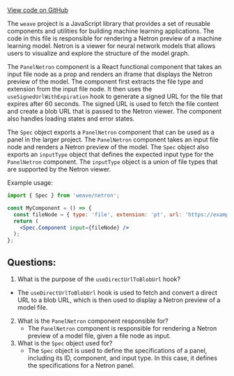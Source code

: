 [View code on GitHub](https://github.com/wandb/weave/weave-js/src/components/Panel2/PanelNetron.tsx)

The `weave` project is a JavaScript library that provides a set of reusable components and utilities for building machine learning applications. The code in this file is responsible for rendering a Netron preview of a machine learning model. Netron is a viewer for neural network models that allows users to visualize and explore the structure of the model graph.

The `PanelNetron` component is a React functional component that takes an input file node as a prop and renders an iframe that displays the Netron preview of the model. The component first extracts the file type and extension from the input file node. It then uses the `useSignedUrlWithExpiration` hook to generate a signed URL for the file that expires after 60 seconds. The signed URL is used to fetch the file content and create a blob URL that is passed to the Netron viewer. The component also handles loading states and error states.

The `Spec` object exports a `PanelNetron` component that can be used as a panel in the larger project. The `PanelNetron` component takes an input file node and renders a Netron preview of the model. The `Spec` object also exports an `inputType` object that defines the expected input type for the `PanelNetron` component. The `inputType` object is a union of file types that are supported by the Netron viewer.

Example usage:

```jsx
import { Spec } from 'weave/netron';

const MyComponent = () => {
  const fileNode = { type: 'file', extension: 'pt', url: 'https://example.com/model.pt' };
  return (
    <Spec.Component input={fileNode} />
  );
};
```
## Questions: 
 1. What is the purpose of the `useDirectUrlToBlobUrl` hook?
   - The `useDirectUrlToBlobUrl` hook is used to fetch and convert a direct URL to a blob URL, which is then used to display a Netron preview of a model file.
2. What is the `PanelNetron` component responsible for?
   - The `PanelNetron` component is responsible for rendering a Netron preview of a model file, given a file node as input.
3. What is the `Spec` object used for?
   - The `Spec` object is used to define the specifications of a panel, including its ID, component, and input type. In this case, it defines the specifications for a Netron panel.